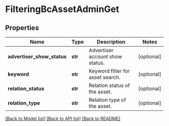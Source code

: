 # FilteringBcAssetAdminGet

## Properties
Name | Type | Description | Notes
------------ | ------------- | ------------- | -------------
**advertiser_show_status** | **str** | Advertiser account show status. | [optional] 
**keyword** | **str** | Keyword filter for asset search. | [optional] 
**relation_status** | **str** | Relation status of the asset. | [optional] 
**relation_type** | **str** | Relation type of the asset. | [optional] 

[[Back to Model list]](../README.md#documentation-for-models) [[Back to API list]](../README.md#documentation-for-api-endpoints) [[Back to README]](../README.md)

